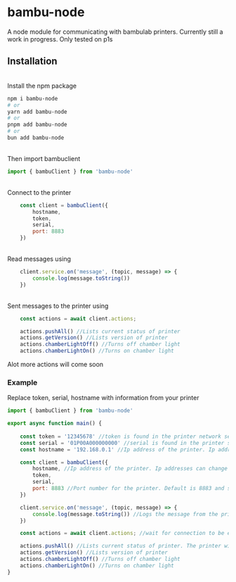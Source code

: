 # bambu-node
A node module for communicating with bambulab printers. Currently still a work in progress.
Only tested on p1s

## Installation
\
Install the npm package 
```bash
npm i bambu-node
# or
yarn add bambu-node
# or
pnpm add bambu-node
# or
bun add bambu-node
```
\
Then import bambuclient
``` javascript
import { bambuClient } from 'bambu-node'
```
\
Connect to the printer
``` javascript
    const client = bambuClient({
        hostname,
        token,
        serial,
        port: 8883
    })
```
\
Read messages using 
``` javascript
    client.service.on('message', (topic, message) => {
        console.log(message.toString())
    })
```
\
Sent messages to the printer using
``` javascript
    const actions = await client.actions;

    actions.pushAll() //Lists current status of printer
    actions.getVersion() //Lists version of printer
    actions.chamberLightOff() //Turns off chamber light
    actions.chamberLightOn() //Turns on chamber light
```

Alot more actions will come soon


### Example
Replace token, serial, hostname with information from your printer

``` javascript
import { bambuClient } from 'bambu-node'

export async function main() {
    
    const token = '12345678' //token is found in the printer network settings
    const serial = '01P00A000000000' //serial is found in the printer settings
    const hostname = '192.168.0.1' //Ip address of the printer. Ip addresses can change so it is recommended to set a static ip address

    const client = bambuClient({
        hostname, //Ip address of the printer. Ip addresses can change so it is recommended to set a static ip address for the printer
        token,
        serial,
        port: 8883 //Port number for the printer. Default is 8883 and should not be chnaged unless nessesary
    })

    client.service.on('message', (topic, message) => {
        console.log(message.toString()) //Logs the message from the printer.
    })

    const actions = await client.actions; //wait for connection to be established before sending commands

    actions.pushAll() //Lists current status of printer. The printer will send messages as the status changes this only needs to be called once
    actions.getVersion() //Lists version of printer
    actions.chamberLightOff() //Turns off chamber light
    actions.chamberLightOn() //Turns on chamber light
}
```